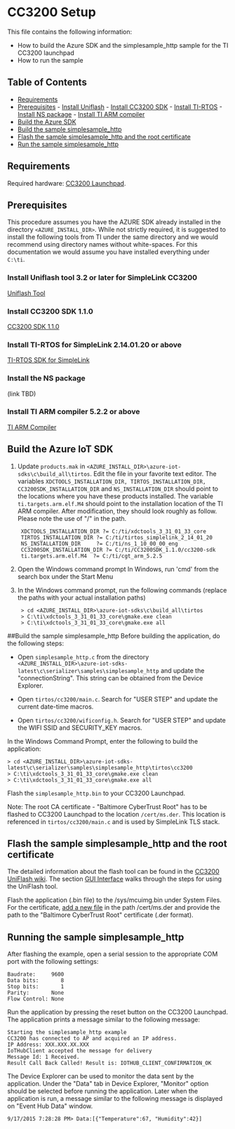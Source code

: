 # CC3200 Setup

This file contains the following information:
- How to build the Azure SDK and the simplesample_http sample for the TI CC3200 launchpad
- How to run the sample

## Table of Contents
- [Requirements](#Requirements)
- [Prerequisites](#Prerequisites)
        - [Install Uniflash](#Install-Uniflash)
        - [Install CC3200 SDK](#Install-CC3200SDK)
        - [Install TI-RTOS](#Install-TIRTOS)
        - [Install NS package](#Install-NS)
        - [Install TI ARM compiler](#Install-ARMCGT)
- [Build the Azure SDK](#Build-SDK)
- [Build the sample simplesample_http](#Build-SAMPLE)
- [Flash the sample simplesample_http and the root certificate](#Flash-SAMPLE)
- [Run the sample simplesample_http](#Run-SAMPLE)

<a name="Requirements"></a>
## Requirements
Required hardware: [CC3200 Launchpad](http://www.ti.com/tool/cc3200-launchxl).

<a name="Prerequisites"></a>
## Prerequisites
This procedure assumes you have the AZURE SDK already installed in the directory `<AZURE_INSTALL_DIR>`.
While not strictly required, it is suggested to install the following tools from TI under the same directory and we would recommend using directory names without white-spaces. For this documentation we would assume you have installed everything under `C:\ti`.

<a name="Install-Uniflash"></a>
### Install Uniflash tool 3.2 or later for SimpleLink CC3200
[Uniflash Tool](http://www.ti.com/tool/Uniflash)

<a name="Install-CC3200SDK"></a>
### Install CC3200 SDK 1.1.0
[CC3200 SDK 1.1.0](http://www.ti.com/tool/cc3200sdk)

<a name="Install-TIRTOS"></a>
### Install TI-RTOS for SimpleLink 2.14.01.20 or above
[TI-RTOS SDK for SimpleLink](http://downloads.ti.com/dsps/dsps_public_sw/sdo_sb/targetcontent/tirtos/index.html)

<a name="Install-NS"></a>
### Install the NS package
(link TBD)

<a name="Install-ARMCGT"></a>
### Install TI ARM compiler 5.2.2 or above
[TI ARM Compiler](http://software-dl.ti.com/ccs/esd/test/ti_cgt_tms470_5.2.5_windows_installer.exe)

<a name="Build-SDK"></a>
## Build the Azure IoT SDK
1. Update `products.mak` in `<AZURE_INSTALL_DIR>\azure-iot-sdks\c\build_all\tirtos`. Edit the file in your favorite text editor. The variables `XDCTOOLS_INSTALLATION_DIR, TIRTOS_INSTALLATION_DIR, CC3200SDK_INSTALLATION_DIR` and `NS_INSTALLATION_DIR` should point to the locations where you have these products installed. The variable `ti.targets.arm.elf.M4` should point to the installation location of the TI ARM compiler. After modification, they should look roughly as follow. Please note the use of "/" in the path.

        XDCTOOLS_INSTALLATION_DIR ?= C:/ti/xdctools_3_31_01_33_core
        TIRTOS_INSTALLATION_DIR ?= C:/ti/tirtos_simplelink_2_14_01_20
        NS_INSTALLATION_DIR     ?= C:/ti/ns_1_10_00_00_eng
        CC3200SDK_INSTALLATION_DIR ?= C:/ti/CC3200SDK_1.1.0/cc3200-sdk
        ti.targets.arm.elf.M4  ?= C:/ti/cgt_arm_5.2.5

2. Open the Windows command prompt
In Windows, run 'cmd' from the search box under the Start Menu

3. In the Windows command prompt, run the following commands (replace the paths with your actual installation paths)

        > cd <AZURE_INSTALL_DIR>\azure-iot-sdks\c\build_all\tirtos
        > C:\ti\xdctools_3_31_01_33_core\gmake.exe clean
        > C:\ti\xdctools_3_31_01_33_core\gmake.exe all

<a name="Build-SAMPLE"></a>
##Build the sample simplesample_http
Before building the application, do the following steps:

- Open `simplesample_http.c` from the directory `<AZURE_INSTALL_DIR>\azure-iot-sdks-latest\c\serializer\samples\simplesample_http`
  and update the "connectionString". This string can be obtained from the Device Explorer.

- Open `tirtos/cc3200/main.c`. Search for "USER STEP" and update the current
  date-time macros.

- Open `tirtos/cc3200/wificonfig.h`. Search for "USER STEP" and update the WIFI
  SSID and SECURITY_KEY macros.

In the Windows Command Prompt, enter the following to build the application:

    > cd <AZURE_INSTALL_DIR>\azure-iot-sdks-latest\c\serializer\samples\simplesample_http\tirtos\cc3200
    > C:\ti\xdctools_3_31_01_33_core\gmake.exe clean
    > C:\ti\xdctools_3_31_01_33_core\gmake.exe all

Flash the `simplesample_http.bin` to your CC3200 Launchpad.

Note: The root CA certificate - "Baltimore CyberTrust Root" has to be flashed to CC3200 Launchpad to the location `/cert/ms.der`. This location is referenced in `tirtos/cc3200/main.c` and is used by SimpleLink TLS stack.

<a name="Flash-SAMPLE"></a>
## Flash the sample simplesample_http and the root certificate

The detailed information about the flash tool can be found in the [CC3200 UniFlash wiki](http://processors.wiki.ti.com/index.php/CC31xx_%26_CC32xx_UniFlash). The section [GUI Interface](http://processors.wiki.ti.com/index.php/CC31xx_%26_CC32xx_UniFlash#GUI_Interface) walks through the steps for using the UniFlash tool.

Flash the application (.bin file) to the /sys/mcuimg.bin under System Files. For the certificate, [add a new file](http://processors.wiki.ti.com/index.php/CC31xx_%26_CC32xx_UniFlash#Adding_a_new_file_to_the_device) in the path /cert/ms.der and provide the path to the "Baltimore CyberTrust Root" certificate (.der format).

<a name="Run-SAMPLE"></a>
## Running the sample simplesample_http
After flashing the example, open a serial session to the appropriate COM port with the following settings:

    Baudrate:     9600
    Data bits:       8
    Stop bits:       1
    Parity:       None
    Flow Control: None

Run the application by pressing the reset button on the CC3200 Launchpad. The application prints a message similar to the following message:

    Starting the simplesample_http example
    CC3200 has connected to AP and acquired an IP address.
    IP Address: XXX.XXX.XX.XXX
    IoTHubClient accepted the message for delivery
    Message Id: 1 Received.
    Result Call Back Called! Result is: IOTHUB_CLIENT_CONFIRMATION_OK

The Device Explorer can be used to monitor the data sent by the application. Under the "Data" tab in Device Explorer, "Monitor" option should be selected before running the application. Later when the application is run, a message similar to the following message is displayed on "Event Hub Data" window.

    9/17/2015 7:28:28 PM> Data:[{"Temperature":67, "Humidity":42}]

